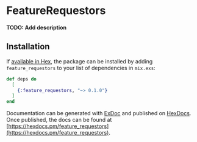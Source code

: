 # FeatureRequestors

**TODO: Add description**

## Installation

If [available in Hex](https://hex.pm/docs/publish), the package can be installed
by adding `feature_requestors` to your list of dependencies in `mix.exs`:

```elixir
def deps do
  [
    {:feature_requestors, "~> 0.1.0"}
  ]
end
```

Documentation can be generated with [ExDoc](https://github.com/elixir-lang/ex_doc)
and published on [HexDocs](https://hexdocs.pm). Once published, the docs can
be found at [https://hexdocs.pm/feature_requestors](https://hexdocs.pm/feature_requestors).

